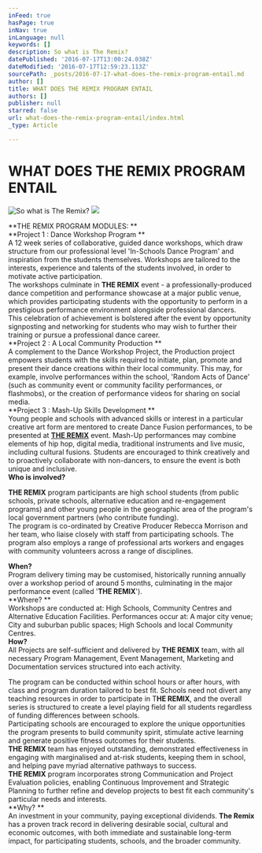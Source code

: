 ```yaml
---
inFeed: true
hasPage: true
inNav: true
inLanguage: null
keywords: []
description: So what is The Remix?
datePublished: '2016-07-17T13:00:24.038Z'
dateModified: '2016-07-17T12:59:23.113Z'
sourcePath: _posts/2016-07-17-what-does-the-remix-program-entail.md
author: []
title: WHAT DOES THE REMIX PROGRAM ENTAIL
authors: []
publisher: null
starred: false
url: what-does-the-remix-program-entail/index.html
_type: Article

---
```

# **WHAT DOES THE REMIX PROGRAM ENTAIL**
![So what is The Remix?](https://the-grid-user-content.s3-us-west-2.amazonaws.com/53be84fa-94d0-4cc2-9073-3b3d90034209.jpg)
![](https://the-grid-user-content.s3-us-west-2.amazonaws.com/2c8dbfe0-eb12-4cdc-9cad-9a2bf9c97c72.jpg)

**THE REMIX PROGRAM MODULES: **  
**Project 1 : Dance Workshop Program **  
A 12 week series of collaborative, guided dance workshops, which draw structure from our professional level 'In-Schools Dance Program' and inspiration from the students themselves. Workshops are tailored to the interests, experience and talents of the students involved, in order to motivate active participation.   
The workshops culminate in **THE REMIX** event - a professionally-produced dance competition and performance showcase at a major public venue, which provides participating students with the opportunity to perform in a prestigious performance environment alongside professional dancers.   
This celebration of achievement is bolstered after the event by opportunity signposting and networking for students who may wish to further their training or pursue a professional dance career.   
**Project 2 : A Local Community Production **  
A complement to the Dance Workshop Project, the Production project empowers students with the skills required to initiate, plan, promote and present their dance creations within their local community. This may, for example, involve performances within the school, 'Random Acts of Dance' (such as community event or community facility performances, or flashmobs), or the creation of performance videos for sharing on social media.   
**Project 3 : Mash-Up Skills Development **  
Young people and schools with advanced skills or interest in a particular creative art form are mentored to create Dance Fusion performances, to be presented at **[THE REMIX][0]** event. Mash-Up performances may combine elements of hip hop, digital media, traditional instruments and live music, including cultural fusions. Students are encouraged to think creatively and to proactively collaborate with non-dancers, to ensure the event is both unique and inclusive.  
**Who is involved?**

**THE REMIX** program participants are high school students (from public schools, private schools, alternative education and re-engagement programs) and other young people in the geographic area of the program's local government partners (who contribute funding).   
The program is co-ordinated by Creative Producer Rebecca Morrison and her team, who liaise closely with staff from participating schools. The program also employs a range of professional arts workers and engages with community volunteers across a range of disciplines.

**When?**  
Program delivery timing may be customised, historically running annually over a workshop period of around 5 months, culminating in the major performance event (called '**THE REMIX**').   
**Where? **  
Workshops are conducted at: High Schools, Community Centres and Alternative Education Facilities. Performances occur at: A major city venue; City and suburban public spaces; High Schools and local Community Centres.   
**How?**  
All Projects are self-sufficient and delivered by **THE REMIX** team, with all necessary Program Management, Event Management, Marketing and Documentation services structured into each activity.

The program can be conducted within school hours or after hours, with class and program duration tailored to best fit. Schools need not divert any teaching resources in order to participate in T**HE REMIX**, and the overall series is structured to create a level playing field for all students regardless of funding differences between schools.   
Participating schools are encouraged to explore the unique opportunities the program presents to build community spirit, stimulate active learning and generate positive fitness outcomes for their students.   
**THE REMIX** team has enjoyed outstanding, demonstrated effectiveness in engaging with marginalised and at-risk students, keeping them in school, and helping pave myriad alternative pathways to success.   
**THE REMIX** program incorporates strong Communication and Project Evaluation policies, enabling Continuous Improvement and Strategic Planning to further refine and develop projects to best fit each community's particular needs and interests.   
**Why? **  
An investment in your community, paying exceptional dividends. **The Remix** has a proven track record in delivering desirable social, cultural and economic outcomes, with both immediate and sustainable long-term impact, for participating students, schools, and the broader community.

[0]: www.theremix.com.au "The Remix"